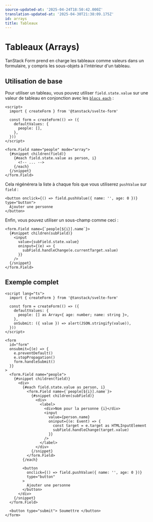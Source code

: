 ```yaml
---
source-updated-at: '2025-04-24T18:50:42.000Z'
translation-updated-at: '2025-04-30T21:38:09.175Z'
id: arrays
title: Tableaux
---
```


# Tableaux (Arrays)

TanStack Form prend en charge les tableaux comme valeurs dans un formulaire, y compris les sous-objets à l'intérieur d'un tableau.

## Utilisation de base

Pour utiliser un tableau, vous pouvez utiliser `field.state.value` sur une valeur de tableau en conjonction avec les [`blocs each`](https://svelte.dev/docs/svelte/each) :

```svelte
<script>
  import { createForm } from '@tanstack/svelte-form'

  const form = createForm(() => ({
    defaultValues: {
      people: [],
    },
  }))
</script>

<form.Field name="people" mode="array">
  {#snippet children(field)}
    {#each field.state.value as person, i}
      <!-- ... -->
    {/each}
  {/snippet}
</form.Field>
```

Cela régénérera la liste à chaque fois que vous utiliserez `pushValue` sur `field` :

```svelte
<button onclick={() => field.pushValue({ name: '', age: 0 })} type="button">
  Ajouter une personne
</button>
```

Enfin, vous pouvez utiliser un sous-champ comme ceci :

```svelte
<form.Field name={`people[${i}].name`}>
  {#snippet children(subField)}
    <input
      value={subField.state.value}
      oninput={(e) => {
        subField.handleChange(e.currentTarget.value)
      }}
    />
  {/snippet}
</form.Field>
```

## Exemple complet

```svelte
<script lang="ts">
  import { createForm } from '@tanstack/svelte-form'

  const form = createForm(() => ({
    defaultValues: {
      people: [] as Array<{ age: number; name: string }>,
    },
    onSubmit: ({ value }) => alert(JSON.stringify(value)),
  }))
</script>

<form
  id="form"
  onsubmit={(e) => {
    e.preventDefault()
    e.stopPropagation()
    form.handleSubmit()
  }}
>
  <form.Field name="people">
    {#snippet children(field)}
      <div>
        {#each field.state.value as person, i}
          <form.Field name={`people[${i}].name`}>
            {#snippet children(subField)}
              <div>
                <label>
                  <div>Nom pour la personne {i}</div>
                  <input
                    value={person.name}
                    oninput={(e: Event) => {
                      const target = e.target as HTMLInputElement
                      subField.handleChange(target.value)
                    }}
                  />
                </label>
              </div>
            {/snippet}
          </form.Field>
        {/each}

        <button
          onclick={() => field.pushValue({ name: '', age: 0 })}
          type="button"
        >
          Ajouter une personne
        </button>
      </div>
    {/snippet}
  </form.Field>

  <button type="submit"> Soumettre </button>
</form>
```
